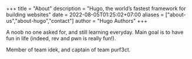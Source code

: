 +++
title = "About"
description = "Hugo, the world’s fastest framework for building websites"
date = 2022-08-05T01:25:02+07:00
aliases = ["about-us","about-hugo","contact"]
author = "Hugo Authors"
+++

A noob no one asked for, and still learning everyday. Main goal is to have fun in life (indeed, rev and pwn is really fun!).

Member of team idek, and captain of team purf3ct.